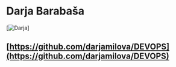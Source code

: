 # Darja Barabaša

[![Darja](https://pbs.twimg.com/profile_images/1589794770/IMG_62341_400x400.jpg)]

## [https://github.com/darjamilova/DEVOPS](https://github.com/darjamilova/DEVOPS)